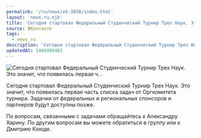 ```yaml
---
permalink: '/ru/news/vk-3858/index.html'
layout: 'news.ru.njk'
title: 'Сегодня стартовал Федеральный Студенческий Турнир Трех Наук. Это значит, что появилась первая ч…'
source: ВКонтакте
tags:
  - news_ru
description: 'Сегодня стартовал Федеральный Студенческий Турнир Трех Наук. Это значит, что появилась первая ч…'
updatedAt: 1486998403
---
```

![Сегодня стартовал Федеральный Студенческий Турнир Трех Наук. Это значит, что появилась первая ч…](https://sun9-26.userapi.com/impf/c637320/v637320501/34371/W7n6qS8EAGk.jpg?size=1280x777&quality=96&sign=a5e0e313315ffb257c20ebadf92dda8e&c_uniq_tag=uF0bbX3-1VEgGkiCenDFKfyxdj50oiDABvWihrnQ4xE&type=album)

Сегодня стартовал Федеральный Студенческий Турнир Трех Наук. Это значит, что появилась первая часть списка задач от Оргкомитета турнира. Задачки от федеральных и региональных спонсоров и партнеров будут доступны позже.

По вопросам, связанными с задачами обращайтесь к Александру Харину.
По другим вопросам вы можете обратиться в группу или к Дмитрию Коюде.
